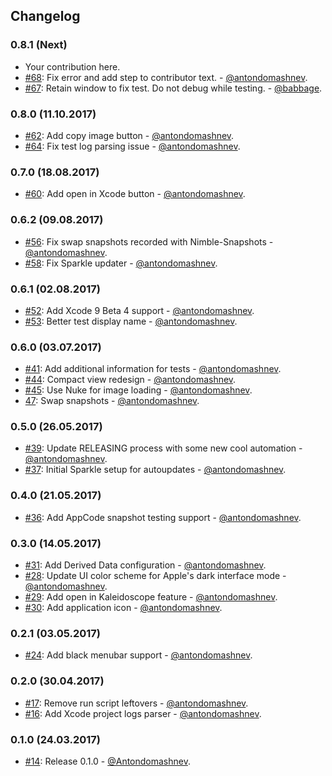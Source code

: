 ## Changelog

### 0.8.1 (Next)

* Your contribution here.
* [#68](https://github.com/Antondomashnev/FBSnapshotsViewer/pull/68): Fix error and add step to contributor text. - [@antondomashnev](https://github.com/antondomashnev).
* [#67](https://github.com/Antondomashnev/FBSnapshotsViewer/pull/67): Retain window to fix test. Do not debug while testing. - [@babbage](https://github.com/babbage).

### 0.8.0 (11.10.2017)

* [#62](https://github.com/Antondomashnev/FBSnapshotsViewer/pull/62): Add copy image button - [@antondomashnev](https://github.com/antondomashnev).
* [#64](https://github.com/Antondomashnev/FBSnapshotsViewer/pull/64): Fix test log parsing issue - [@antondomashnev](https://github.com/antondomashnev).

### 0.7.0 (18.08.2017)

* [#60](https://github.com/Antondomashnev/FBSnapshotsViewer/pull/60): Add open in Xcode button - [@antondomashnev](https://github.com/antondomashnev).

### 0.6.2 (09.08.2017)

* [#56](https://github.com/Antondomashnev/FBSnapshotsViewer/pull/56): Fix swap snapshots recorded with Nimble-Snapshots - [@antondomashnev](https://github.com/antondomashnev).
* [#58](https://github.com/Antondomashnev/FBSnapshotsViewer/pull/58): Fix Sparkle updater - [@antondomashnev](https://github.com/antondomashnev).

### 0.6.1 (02.08.2017)

* [#52](https://github.com/Antondomashnev/FBSnapshotsViewer/pull/52): Add Xcode 9 Beta 4 support - [@antondomashnev](https://github.com/antondomashnev).
* [#53](https://github.com/Antondomashnev/FBSnapshotsViewer/pull/53): Better test display name - [@antondomashnev](https://github.com/antondomashnev).

### 0.6.0 (03.07.2017)

* [#41](https://github.com/Antondomashnev/FBSnapshotsViewer/pull/41): Add additional information for tests - [@antondomashnev](https://github.com/antondomashnev).
* [#44](https://github.com/Antondomashnev/FBSnapshotsViewer/pull/44): Compact view redesign - [@antondomashnev](https://github.com/antondomashnev).
* [#45](https://github.com/Antondomashnev/FBSnapshotsViewer/pull/45): Use Nuke for image loading - [@antondomashnev](https://github.com/antondomashnev).
* [47](https://github.com/Antondomashnev/FBSnapshotsViewer/pull/47): Swap snapshots - [@antondomashnev](https://github.com/antondomashnev).

### 0.5.0 (26.05.2017)

* [#39](https://github.com/Antondomashnev/FBSnapshotsViewer/pull/39): Update RELEASING process with some new cool automation - [@antondomashnev](https://github.com/antondomashnev).
* [#37](https://github.com/Antondomashnev/FBSnapshotsViewer/pull/37): Initial Sparkle setup for autoupdates - [@antondomashnev](https://github.com/antondomashnev).

### 0.4.0 (21.05.2017)

* [#36](https://github.com/Antondomashnev/FBSnapshotsViewer/pull/36): Add AppCode snapshot testing support - [@antondomashnev](https://github.com/antondomashnev).

### 0.3.0 (14.05.2017)

* [#31](https://github.com/Antondomashnev/FBSnapshotsViewer/pull/31): Add Derived Data configuration - [@antondomashnev](https://github.com/antondomashnev).
* [#28](https://github.com/Antondomashnev/FBSnapshotsViewer/pull/28): Update UI color scheme for Apple's dark interface mode - [@antondomashnev](https://github.com/antondomashnev).
* [#29](https://github.com/Antondomashnev/FBSnapshotsViewer/pull/29): Add open in Kaleidoscope feature - [@antondomashnev](https://github.com/antondomashnev).
* [#30](https://github.com/Antondomashnev/FBSnapshotsViewer/pull/30): Add application icon - [@antondomashnev](https://github.com/antondomashnev).

### 0.2.1 (03.05.2017)

* [#24](https://github.com/Antondomashnev/FBSnapshotsViewer/pull/24): Add black menubar support - [@antondomashnev](https://github.com/antondomashnev).

### 0.2.0 (30.04.2017)

* [#17](https://github.com/Antondomashnev/FBSnapshotsViewer/pull/17): Remove run script leftovers - [@antondomashnev](https://github.com/antondomashnev).
* [#16](https://github.com/Antondomashnev/FBSnapshotsViewer/pull/16): Add Xcode project logs parser - [@antondomashnev](https://github.com/antondomashnev).

### 0.1.0 (24.03.2017)

* [#14](https://github.com/Antondomashnev/FBSnapshotsViewer/pull/14): Release 0.1.0 - [@Antondomashnev](https://github.com/Antondomashnev).
